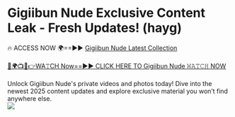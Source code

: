 # Gigiibun Nude Exclusive Content Leak - Fresh Updates! (hayg)

🔥 ACCESS NOW 🌍==►► <a href="https://tinyurl.com/yc657z5k" rel="nofollow">Gigiibun Nude Latest Collection</a>
<br><br>
[🔴🌍📺📱👉WA𝚃CH Now==►► CLICK HERE TO Gigiibun Nude 𝚆𝙰𝚃𝙲𝙷 NOW](https://tinyurl.com/yc657z5k)
<br><br>
Unlock Gigiibun Nude's private videos and photos today! Dive into the newest 2025 content updates and explore exclusive material you won’t find anywhere else.
<br>
<a href="https://tinyurl.com/yc657z5k" rel="nofollow" data-target="animated-image.originalLink"><img src="https://camo.githubusercontent.com/8a4f000d20f83aca3bf7ec5f350d767afa0574a8a352519fd8cfa583a6f93a33/68747470733a2f2f692e696d6775722e636f6d2f644a486b345a712e676966" data-canonical-src="https://i.imgur.com/dJHk4Zq.gif" style="max-width: 100%; display: inline-block;" data-target="animated-image.originalImage"></a>
<br>
